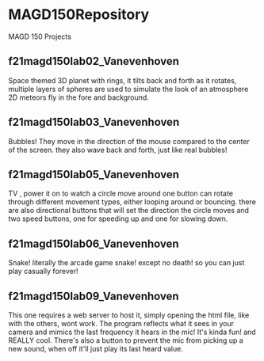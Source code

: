 # MAGD150Repository
MAGD 150 Projects

## f21magd150lab02_Vanevenhoven

Space themed 3D planet with rings, it tilts back and forth as it rotates, multiple layers of spheres are used to simulate the look of an atmosphere 2D meteors fly in the fore and background.

## f21magd150lab03_Vanevenhoven

Bubbles! They move in the direction of the mouse compared to the center of the screen. they also wave back and forth, just like real bubbles!

## f21magd150lab05_Vanevenhoven

TV , power it on to watch a circle move around one button can rotate through different movement types, either looping around or bouncing. there are also directional buttons that will set the direction the circle moves and two  speed buttons, one for speeding up and one for slowing down.

## f21magd150lab06_Vanevenhoven

Snake! literally the arcade game snake! except no death! so you can just play casually forever!

## f21magd150lab09_Vanevenhoven

This one requires a web server to host it, simply opening the html file, like with the others, wont work. The program reflects what it sees in your camera and mimics the last frequency it hears in the mic! It's kinda fun! and REALLY cool. There's also a button to prevent the mic from picking up a new sound, when off it'll just play its last heard value.
